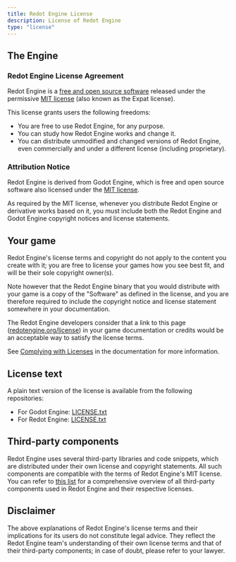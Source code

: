 ```yaml
---
title: Redot Engine License
description: License of Redot Engine
type: "license"
---
```


## The Engine

### Redot Engine License Agreement
Redot Engine is a [free and open source software](https://en.wikipedia.org/wiki/Free_and_open_source_software) released under the permissive [MIT license](https://github.com/Redot-Engine/redot-engine/blob/master/LICENSE.txt) (also known as the Expat license).

This license grants users the following freedoms:

- You are free to use Redot Engine, for any purpose.
- You can study how Redot Engine works and change it.
- You can distribute unmodified and changed versions of Redot Engine, even commercially and under a different license (including proprietary).

### Attribution Notice

Redot Engine is derived from Godot Engine, which is free and open source software also licensed under the [MIT license](https://github.com/godotengine/godot/blob/master/LICENSE.txt).

As required by the MIT license, whenever you distribute Redot Engine or derivative works based on it, you must include both the Redot Engine and 
Godot Engine copyright notices and license statements.

## Your game

Redot Engine's license terms and copyright do not apply to the content you create with it; you are free to license your games how you see best fit,
and will be their sole copyright owner(s).

Note however that the Redot Engine binary that you would distribute with your game is a copy of the "Software" as defined in the license, and you are therefore required to include 
the copyright notice and license statement somewhere in your documentation.

The Redot Engine developers consider that a link to this page ([redotengine.org/license](/license)) in your game documentation or credits would be an acceptable way to satisfy the license terms.

See [Complying with Licenses](https://docs-latest.redotengine.org/about/complying_with_licenses) in the documentation for more information.

## License text

A plain text version of the license is available from the following repositories:

- For Godot Engine: [LICENSE.txt](https://github.com/godotengine/godot/blob/master/LICENSE.txt)
- For Redot Engine: [LICENSE.txt](https://github.com/Redot-Engine/redot-engine/blob/master/LICENSE.txt)

## Third-party components

Redot Engine uses several third-party libraries and code snippets, which are distributed under their own license and copyright statements. 
All such components are compatible with the terms of Redot Engine's MIT license. You can refer to [this list](https://github.com/Redot-Engine/redot-engine/blob/master/COPYRIGHT.txt) for a comprehensive overview 
of all third-party components used in Redot Engine and their respective licenses.

## Disclaimer
The above explanations of Redot Engine's license terms and their implications for its users do not constitute legal advice. 
They reflect the Redot Engine team's understanding of their own license terms and that of their third-party components; 
in case of doubt, please refer to your lawyer.